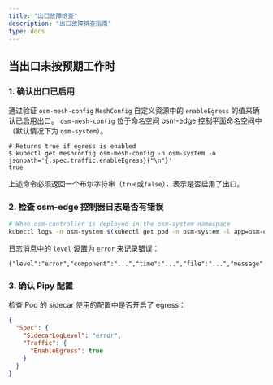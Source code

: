 ```yaml
---
title: "出口故障排查"
description: "出口故障排查指南"
type: docs
---
```


## 当出口未按预期工作时

### 1. 确认出口已启用

通过验证 `osm-mesh-config` `MeshConfig` 自定义资源中的 `enableEgress` 的值来确认已启用出口。 `osm-mesh-config` 位于命名空间 osm-edge 控制平面命名空间中（默认情况下为 `osm-system`）。

```console
# Returns true if egress is enabled
$ kubectl get meshconfig osm-mesh-config -n osm-system -o jsonpath='{.spec.traffic.enableEgress}{"\n"}'
true
```

上述命令必须返回一个布尔字符串（`true`或`false`），表示是否启用了出口。

### 2. 检查 osm-edge 控制器日志是否有错误

```bash
# When osm-controller is deployed in the osm-system namespace
kubectl logs -n osm-system $(kubectl get pod -n osm-system -l app=osm-controller -o jsonpath='{.items[0].metadata.name}')
```

日志消息中的 `level` 设置为 `error` 来记录错误：
```console
{"level":"error","component":"...","time":"...","file":"...","message":"..."}
```

### 3. 确认 Pipy 配置

检查 Pod 的 sidecar 使用的配置中是否开启了 egress：

```json
{
  "Spec": {
    "SidecarLogLevel": "error",
    "Traffic": {
      "EnableEgress": true
    }
  }
}
```